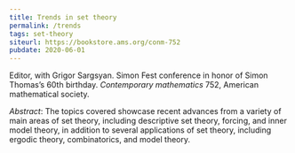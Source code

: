 ```yaml
---
title: Trends in set theory
permalink: /trends
tags: set-theory
siteurl: https://bookstore.ams.org/conm-752
pubdate: 2020-06-01
---
```


Editor, with Grigor Sargsyan. Simon Fest conference in honor of Simon Thomas’s 60th birthday. *Contemporary mathematics* 752, American mathematical society.<!--more-->

*Abstract*: The topics covered showcase recent advances from a variety of main areas of set theory, including descriptive set theory, forcing, and inner model theory, in addition to several applications of set theory, including ergodic theory, combinatorics, and model theory.

